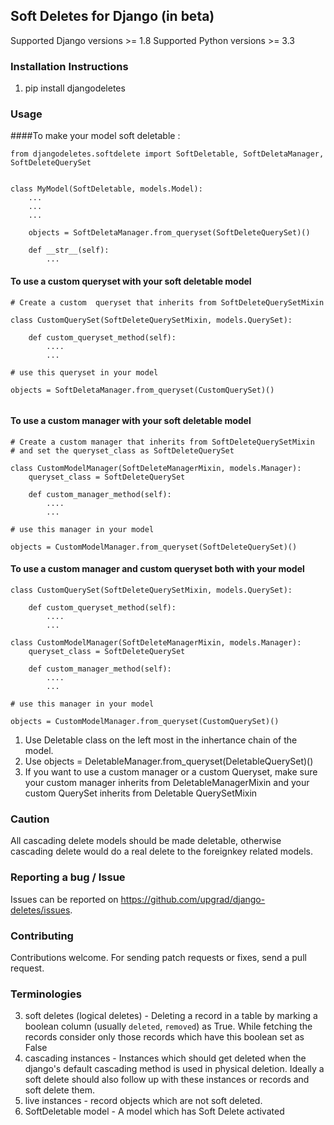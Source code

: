 ## Soft Deletes for Django (in beta)
Supported Django versions >= 1.8
Supported Python versions >= 3.3

### Installation Instructions
1. pip install djangodeletes 


### Usage
####To make your model soft deletable : 

```
from djangodeletes.softdelete import SoftDeletable, SoftDeletaManager, SoftDeleteQuerySet


class MyModel(SoftDeletable, models.Model):
    ...
    ...
    ...

    objects = SoftDeletaManager.from_queryset(SoftDeleteQuerySet)()

    def __str__(self):
        ...
```

#### To use a custom queryset with your soft deletable model

```
# Create a custom  queryset that inherits from SoftDeleteQuerySetMixin

class CustomQuerySet(SoftDeleteQuerySetMixin, models.QuerySet):
    
    def custom_queryset_method(self):
        ....
        ...

# use this queryset in your model

objects = SoftDeletaManager.from_queryset(CustomQuerySet)()


```



#### To use a custom manager with your soft deletable model

```
# Create a custom manager that inherits from SoftDeleteQuerySetMixin
# and set the queryset_class as SoftDeleteQuerySet

class CustomModelManager(SoftDeleteManagerMixin, models.Manager):
	queryset_class = SoftDeleteQuerySet
    
    def custom_manager_method(self):
        ....
        ...

# use this manager in your model

objects = CustomModelManager.from_queryset(SoftDeleteQuerySet)()

```


#### To use a custom manager and custom queryset both with your model


```
class CustomQuerySet(SoftDeleteQuerySetMixin, models.QuerySet):
    
    def custom_queryset_method(self):
        ....
        ...

class CustomModelManager(SoftDeleteManagerMixin, models.Manager):
	queryset_class = SoftDeleteQuerySet
    
    def custom_manager_method(self):
        ....
        ...

# use this manager in your model

objects = CustomModelManager.from_queryset(CustomQuerySet)()

```


1. Use Deletable class on the left most in the inhertance chain of the model. 
2. Use objects = DeletableManager.from_queryset(DeletableQuerySet)()
3. If you want to use a custom manager or a custom Queryset, make sure your custom manager inherits from DeletableManagerMixin and your custom QuerySet inherits from Deletable QuerySetMixin


### Caution
All cascading delete models should be made deletable, otherwise cascading delete would do a real delete to the foreignkey related models.

### Reporting a bug / Issue
Issues can be reported on https://github.com/upgrad/django-deletes/issues.

### Contributing
Contributions welcome. For sending patch requests or fixes, send a pull request.

### Terminologies

3. soft deletes (logical deletes) - Deleting a record in a table by marking a boolean column (usually `deleted`, `removed`) as True. While fetching the records consider only those records which have this boolean set as False
2. cascading instances - Instances which should get deleted when the django's default cascading method is used in physical deletion. Ideally a soft delete should also follow up with these instances or records and soft delete them. 
1. live instances - record objects which are not soft deleted. 
5. SoftDeletable model - A model which has Soft Delete activated
